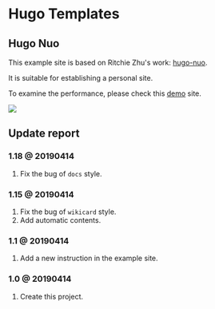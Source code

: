 # Hugo Templates

## Hugo Nuo

This example site is based on Ritchie Zhu's work: [hugo-nuo](https://github.com/laozhu/hugo-nuo).

It is suitable for establishing a personal site.

To examine the performance, please check this [demo][demo] site.

![][example-demo]

## Update report

### 1.18 @ 20190414

1. Fix the bug of `docs` style.

### 1.15 @ 20190414

1. Fix the bug of `wikicard` style.
2. Add automatic contents.

### 1.1 @ 20190414

1. Add a new instruction in the example site.

### 1.0 @ 20190414

1. Create this project.

[example-demo]:https://github.com/cainmagi/hugo-templates/raw/master/display/hugo-nuo.png
[demo]:https://cainmagi.github.io/hugo-templates/hugo-nuo/